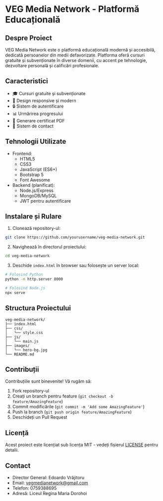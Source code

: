 # VEG Media Network - Platformă Educațională

## Despre Proiect
VEG Media Network este o platformă educațională modernă și accesibilă, dedicată persoanelor din medii defavorizate. Platforma oferă cursuri gratuite și subvenționate în diverse domenii, cu accent pe tehnologie, dezvoltare personală și calificări profesionale.

## Caracteristici
- 🎓 Cursuri gratuite și subvenționate
- 📱 Design responsive și modern
- 🔒 Sistem de autentificare
- 📊 Urmărirea progresului
- 📜 Generare certificat PDF
- 💬 Sistem de contact

## Tehnologii Utilizate
- Frontend:
  - HTML5
  - CSS3
  - JavaScript (ES6+)
  - Bootstrap 5
  - Font Awesome
- Backend (planificat):
  - Node.js/Express
  - MongoDB/MySQL
  - JWT pentru autentificare

## Instalare și Rulare
1. Clonează repository-ul:
```bash
git clone https://github.com/yourusername/veg-media-network.git
```

2. Navighează în directorul proiectului:
```bash
cd veg-media-network
```

3. Deschide `index.html` în browser sau folosește un server local:
```bash
# Folosind Python
python -m http.server 8000

# Folosind Node.js
npx serve
```

## Structura Proiectului
```
veg-media-network/
├── index.html
├── css/
│   └── style.css
├── js/
│   └── main.js
├── images/
│   └── hero-bg.jpg
└── README.md
```

## Contribuții
Contribuțiile sunt binevenite! Vă rugăm să:
1. Fork repository-ul
2. Creați un branch pentru feature (`git checkout -b feature/AmazingFeature`)
3. Commit modificările (`git commit -m 'Add some AmazingFeature'`)
4. Push la branch (`git push origin feature/AmazingFeature`)
5. Deschideți un Pull Request

## Licență
Acest proiect este licențiat sub licența MIT - vedeți fișierul [LICENSE](LICENSE) pentru detalii.

## Contact
- Director General: Edoardo Vrăjitoru
- Email: vegmedianetwork@gmail.com
- Telefon: 0759388695
- Adresă: Liceul Regina Maria Dorohoi 